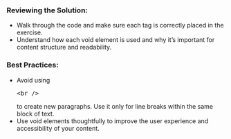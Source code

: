<section class="info-blue">
    <!-- Comment out sections you don't want -->
    <!--<div class="banner-image"><img class="banner-img" src="https://sc-course-materials.s3.us-west-2.amazonaws.com/frontend-course/assets/html/banner-html5.png"></div>-->
    <!-- end banner image -->
    <div class="main-wrapper">
        <!-- Comment out sections you don't want -->
        <!--<div class="lead-content"><img class="leading-image" src="https://sc-course-materials.s3.us-west-2.amazonaws.com/frontend-course/assets/html/html5-logo-trans.png"></div>-->
        <!-- end leading content -->
        <div class="content-lesson">
            <h3>Reviewing the Solution:</h3>
            <p>
            <ul style="list-style: disc">
                <li>Walk through the code and make sure each tag is correctly placed in the exercise.</li>
                <li>Understand how each void element is used and why it’s important for content structure and readability.</li>
            </ul>
            </p>
            <h3>Best Practices:</h3>
            <p>
            <ul style="list-style: disc">
                <li>Avoid using <pre class="tag-highlight">&lt;br /&gt;</pre> to create new paragraphs. Use it only for line breaks within the same block of text.</li>
                <li>Use void elements thoughtfully to improve the user experience and accessibility of your content.</li>
            </ul>
            </p>
        </div>
        <!-- Comment out sections you don't want -->
        <!--<div class="trail-content"><img class="trailing-image" src="https://sc-course-materials.s3.us-west-2.amazonaws.com/frontend-course/assets/html/html5-logo-trans.png"></div>-->
        <!-- end leading content -->
    </div>
    <!-- Comment out sections you don't want -->
    <!--<div class="banner-image"><img class="banner-img" src="https://sc-course-materials.s3.us-west-2.amazonaws.com/frontend-course/assets/html/banner-html5.png"></div>-->
    <!-- end bottom banner -->
</section>